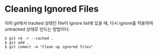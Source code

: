 # Cleaning Ignored Files

이미 git에서 tracked 상태인 file이 ignore list에 있을 때, 다시 ignore를 적용하여 untracked 상태로 만드는 방법이다.

```
$ git rm -r --cached .
$ git add .
$ git commit -m "Clean up ignored files"
```
